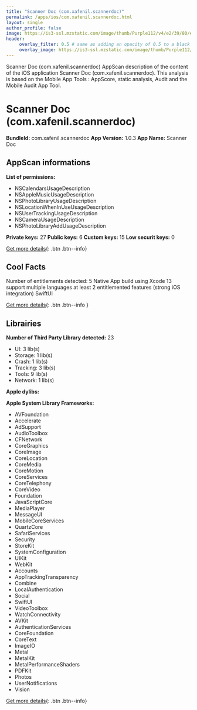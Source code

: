 ```yaml
---
title: "Scanner Doc (com.xafenil.scannerdoc)"
permalink: /apps/ios/com.xafenil.scannerdoc.html
layout: single
author_profile: false
image: https://is3-ssl.mzstatic.com/image/thumb/Purple112/v4/e2/39/80/e2398056-8fa9-ff20-3a59-d1d757182b47/AppIcon-1x_U007emarketing-0-7-0-85-220.png/512x512bb.jpg
header: 
     overlay_filter: 0.5 # same as adding an opacity of 0.5 to a black background
     overlay_image: https://is3-ssl.mzstatic.com/image/thumb/Purple112/v4/e2/39/80/e2398056-8fa9-ff20-3a59-d1d757182b47/AppIcon-1x_U007emarketing-0-7-0-85-220.png/512x512bb.jpg
---
```

Scanner Doc (com.xafenil.scannerdoc) AppScan description of the content of the iOS application Scanner Doc (com.xafenil.scannerdoc). This analysis is based on the Mobile App Tools : AppScore, static analysis, Audit and the Mobile Audit App Tool.

# Scanner Doc (com.xafenil.scannerdoc)

**BundleId:** com.xafenil.scannerdoc
**App Version:** 1.0.3
**App Name:** Scanner Doc


## AppScan informations 

**List of permissions:** 
- NSCalendarsUsageDescription
- NSAppleMusicUsageDescription
- NSPhotoLibraryUsageDescription
- NSLocationWhenInUseUsageDescription
- NSUserTrackingUsageDescription
- NSCameraUsageDescription
- NSPhotoLibraryAddUsageDescription
  
  
**Private keys:** 27
**Public keys:** 6
**Custom keys:** 15
**Low securit keys:** 0
  
[Get more details](/pricing.html){: .btn .btn--info}

## Cool Facts

Number of entitlements detected: 5
Native App
build using Xcode 13
support multiple languages
at least 2 entitlemented features (strong iOS integration)
SwiftUI
  
[Get more details](/pricing.html){: .btn .btn--info }

## Librairies 
**Number of Third Party Library detected:** 23
- UI: 3 lib(s)
- Storage: 1 lib(s)
- Crash: 1 lib(s)
- Tracking: 3 lib(s)
- Tools: 9 lib(s)
- Network: 1 lib(s)


**Apple dylibs:**


**Apple System Library Frameworks:**
- AVFoundation
- Accelerate
- AdSupport
- AudioToolbox
- CFNetwork
- CoreGraphics
- CoreImage
- CoreLocation
- CoreMedia
- CoreMotion
- CoreServices
- CoreTelephony
- CoreVideo
- Foundation
- JavaScriptCore
- MediaPlayer
- MessageUI
- MobileCoreServices
- QuartzCore
- SafariServices
- Security
- StoreKit
- SystemConfiguration
- UIKit
- WebKit
- Accounts
- AppTrackingTransparency
- Combine
- LocalAuthentication
- Social
- SwiftUI
- VideoToolbox
- WatchConnectivity
- AVKit
- AuthenticationServices
- CoreFoundation
- CoreText
- ImageIO
- Metal
- MetalKit
- MetalPerformanceShaders
- PDFKit
- Photos
- UserNotifications
- Vision


  
[Get more details](/pricing.html){: .btn .btn--info}

